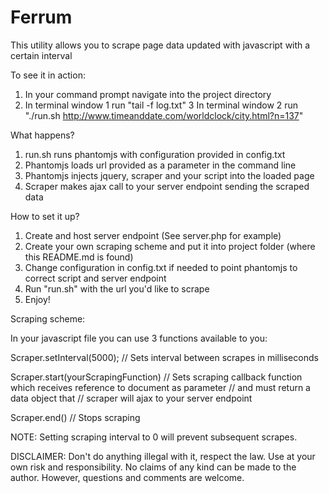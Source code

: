 Ferrum
======

This utility allows you to scrape page data updated with javascript with a certain interval

To see it in action:

1. In your command prompt navigate into the project directory
2. In terminal window 1 run "tail -f log.txt"
3  In terminal window 2 run "./run.sh http://www.timeanddate.com/worldclock/city.html?n=137"

What happens?

1. run.sh runs phantomjs with configuration provided in config.txt
2. Phantomjs loads url provided as a parameter in the command line
3. Phantomjs injects jquery, scraper and your script into the loaded page
4. Scraper makes ajax call to your server endpoint sending the scraped data

How to set it up?

1. Create and host server endpoint (See server.php for example)
2. Create your own scraping scheme and put it into project folder (where this README.md is found)
3. Change configuration in config.txt if needed to point phantomjs to correct script and server endpoint
4. Run "run.sh" with the url you'd like to scrape
5. Enjoy!


Scraping scheme:

In your javascript file you can use 3 functions available to you:

Scraper.setInterval(5000);			// Sets interval between scrapes in milliseconds

Scraper.start(yourScrapingFunction)	// Sets scraping callback function which receives reference to document as parameter 
									// and must return a data object that
									// scraper will ajax to your server endpoint
									
Scraper.end()						// Stops scraping

NOTE: 	Setting scraping interval to 0 will prevent subsequent scrapes.

DISCLAIMER: Don't do anything illegal with it, respect the law. 
			Use at your own risk and responsibility. 
			No claims of any kind can be made to the author.
			However, questions and comments are welcome.